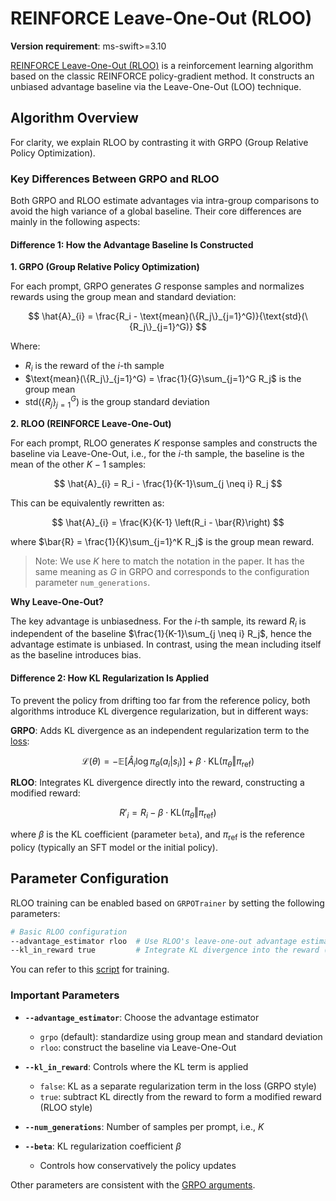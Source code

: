 # REINFORCE Leave-One-Out (RLOO)

**Version requirement**: ms-swift>=3.10

[REINFORCE Leave-One-Out (RLOO)](https://arxiv.org/abs/2402.14740) is a reinforcement learning algorithm based on the classic REINFORCE policy-gradient method. It constructs an unbiased advantage baseline via the Leave-One-Out (LOO) technique.

## Algorithm Overview

For clarity, we explain RLOO by contrasting it with GRPO (Group Relative Policy Optimization).

### Key Differences Between GRPO and RLOO

Both GRPO and RLOO estimate advantages via intra-group comparisons to avoid the high variance of a global baseline. Their core differences are mainly in the following aspects:

#### Difference 1: How the Advantage Baseline Is Constructed

**1. GRPO (Group Relative Policy Optimization)**

For each prompt, GRPO generates $G$ response samples and normalizes rewards using the group mean and standard deviation:

$$
\hat{A}_{i} = \frac{R_i - \text{mean}(\{R_j\}_{j=1}^G)}{\text{std}(\{R_j\}_{j=1}^G)}
$$

Where:
- $R_i$ is the reward of the $i$-th sample
- $\text{mean}(\{R_j\}_{j=1}^G) = \frac{1}{G}\sum_{j=1}^G R_j$ is the group mean
- $\text{std}(\{R_j\}_{j=1}^G)$ is the group standard deviation

**2. RLOO (REINFORCE Leave-One-Out)**

For each prompt, RLOO generates $K$ response samples and constructs the baseline via Leave-One-Out, i.e., for the $i$-th sample, the baseline is the mean of the other $K-1$ samples:

$$
\hat{A}_{i} = R_i - \frac{1}{K-1}\sum_{j \neq i} R_j
$$

This can be equivalently rewritten as:

$$
\hat{A}_{i} = \frac{K}{K-1} \left(R_i - \bar{R}\right)
$$

where $\bar{R} = \frac{1}{K}\sum_{j=1}^K R_j$ is the group mean reward.

> Note: We use $K$ here to match the notation in the paper. It has the same meaning as $G$ in GRPO and corresponds to the configuration parameter `num_generations`.

**Why Leave-One-Out?**

The key advantage is unbiasedness. For the $i$-th sample, its reward $R_i$ is independent of the baseline $\frac{1}{K-1}\sum_{j \neq i} R_j$, hence the advantage estimate is unbiased. In contrast, using the mean including itself as the baseline introduces bias.

#### Difference 2: How KL Regularization Is Applied

To prevent the policy from drifting too far from the reference policy, both algorithms introduce KL divergence regularization, but in different ways:

**GRPO**: Adds KL divergence as an independent regularization term to the [loss](../GetStarted/GRPO.md#algorithm-overview):

$$
\mathcal{L}(\theta) = -\mathbb{E}\left[\hat{A}_i \log \pi_\theta(a_i|s_i)\right] + \beta \cdot \text{KL}(\pi_\theta \Vert \pi_{\text{ref}})
$$

**RLOO**: Integrates KL divergence directly into the reward, constructing a modified reward:

$$
R'_i = R_i - \beta \cdot \text{KL}(\pi_\theta \Vert \pi_{\text{ref}})
$$

where $\beta$ is the KL coefficient (parameter `beta`), and $\pi_{\text{ref}}$ is the reference policy (typically an SFT model or the initial policy).

## Parameter Configuration

RLOO training can be enabled based on `GRPOTrainer` by setting the following parameters:

```bash
# Basic RLOO configuration
--advantage_estimator rloo  # Use RLOO's leave-one-out advantage estimator
--kl_in_reward true         # Integrate KL divergence into the reward (default for RLOO)
```

You can refer to this [script](https://github.com/modelscope/ms-swift/tree/main/examples/train/grpo/internal/rloo.sh) for training.

### Important Parameters

- **`--advantage_estimator`**: Choose the advantage estimator
  - `grpo` (default): standardize using group mean and standard deviation
  - `rloo`: construct the baseline via Leave-One-Out

- **`--kl_in_reward`**: Controls where the KL term is applied
  - `false`: KL as a separate regularization term in the loss (GRPO style)
  - `true`: subtract KL directly from the reward to form a modified reward (RLOO style)

- **`--num_generations`**: Number of samples per prompt, i.e., $K$

- **`--beta`**: KL regularization coefficient $\beta$
  - Controls how conservatively the policy updates

Other parameters are consistent with the [GRPO arguments](../../Command-line-parameters.md#grpo-arguments).
